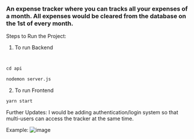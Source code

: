 ### An expense tracker where you can tracks all your expenses of a month. All expenses would be cleared from the database on the 1st of every month.

Steps to Run the Project:

1) To run Backend
```python


cd api
```
```bash
nodemon server.js
```

2) To run Frontend

```bash
yarn start
```


Further Updates:
I would be adding authentication/login system so that multi-users can access the tracker at the same time.




Example:
![image](https://user-images.githubusercontent.com/91217295/227289118-f0d008cc-792a-4ce7-b4bb-8f840c9dac71.png)
